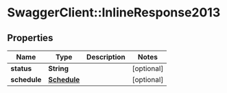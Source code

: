 # SwaggerClient::InlineResponse2013

## Properties
Name | Type | Description | Notes
------------ | ------------- | ------------- | -------------
**status** | **String** |  | [optional] 
**schedule** | [**Schedule**](Schedule.md) |  | [optional] 



